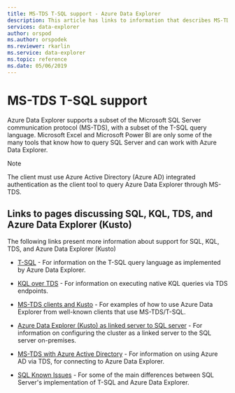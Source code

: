 ```yaml
---
title: MS-TDS T-SQL support - Azure Data Explorer
description: This article has links to information that describes MS-TDS T-SQL support in Azure Data Explorer.
services: data-explorer
author: orspod
ms.author: orspodek
ms.reviewer: rkarlin
ms.service: data-explorer
ms.topic: reference
ms.date: 05/06/2019
---
```

# MS-TDS T-SQL support

Azure Data Explorer supports a subset of the Microsoft SQL Server communication protocol (MS-TDS),
with a subset of the T-SQL query language. Microsoft Excel and Microsoft Power BI are only some of the many tools that know how to query SQL Server and can work with Azure Data Explorer. 

> [!NOTE]
> The client must use Azure Active Directory (Azure AD) integrated authentication as the client tool to query Azure Data Explorer through MS-TDS.

## Links to pages discussing SQL, KQL, TDS, and Azure Data Explorer (Kusto)

The following links present more information about support for SQL, KQL, TDS, and Azure Data Explorer (Kusto)

* [T-SQL](./t-sql.md) - For information on the T-SQL query language as implemented by Azure Data Explorer. 

* [KQL over TDS](./tdskql.md) - For information on executing native KQL queries via TDS endpoints.

* [MS-TDS clients and Kusto](./clients.md) - For examples of how to use Azure Data Explorer from well-known clients that use MS-TDS/T-SQL.

* [Azure Data Explorer (Kusto) as linked server to SQL server](./linkedserver.md) - For information on configuring the cluster as a linked server to the SQL server on-premises. 

* [MS-TDS with Azure Active Directory](./aad.md) - For information on using Azure AD via TDS, for connecting to Azure Data Explorer.

* [SQL Known Issues](./sqlknownissues.md) - For some of the main differences between SQL Server's implementation of T-SQL and Azure Data Explorer.
